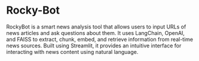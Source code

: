 # Rocky-Bot
RockyBot is a smart news analysis tool that allows users to input URLs of news articles and ask questions about them. It uses LangChain, OpenAI, and FAISS to extract, chunk, embed, and retrieve information from real-time news sources. Built using Streamlit, it provides an intuitive interface for interacting with news content using natural language.
